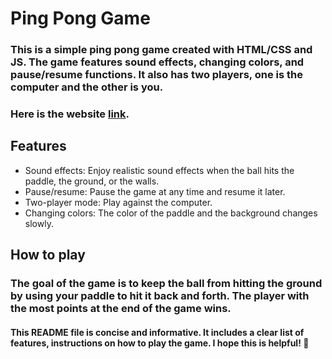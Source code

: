 # Ping Pong Game
### This is a simple ping pong game created with HTML/CSS and JS. The game features sound effects, changing colors, and pause/resume functions. It also has two players, one is the computer and the other is you.


### Here is the website [link](https://dynamic-ping-pong.netlify.app/).
## Features
 * Sound effects: Enjoy realistic sound effects when the ball hits the paddle, the ground, or the walls.
 * Pause/resume: Pause the game at any time and resume it later.
 * Two-player mode: Play against the computer.
 * Changing colors: The color of the paddle and the background changes slowly.

## How to play
### The goal of the game is to keep the ball from hitting the ground by using your paddle to hit it back and forth. The player with the most points at the end of the game wins.

#### This README file is concise and informative. It includes a clear list of features, instructions on how to play the game. I hope this is helpful! :heartbeat:
